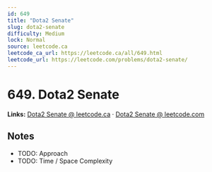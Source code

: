 ```yaml
--- 
id: 649
title: "Dota2 Senate"
slug: dota2-senate
difficulty: Medium
lock: Normal
source: leetcode.ca
leetcode_ca_url: https://leetcode.ca/all/649.html
leetcode_url: https://leetcode.com/problems/dota2-senate/
---
```


# 649. Dota2 Senate

**Links:** [Dota2 Senate @ leetcode.ca](https://leetcode.ca/all/649.html) · [Dota2 Senate @ leetcode.com](https://leetcode.com/problems/dota2-senate/)

## Notes
- TODO: Approach
- TODO: Time / Space Complexity
